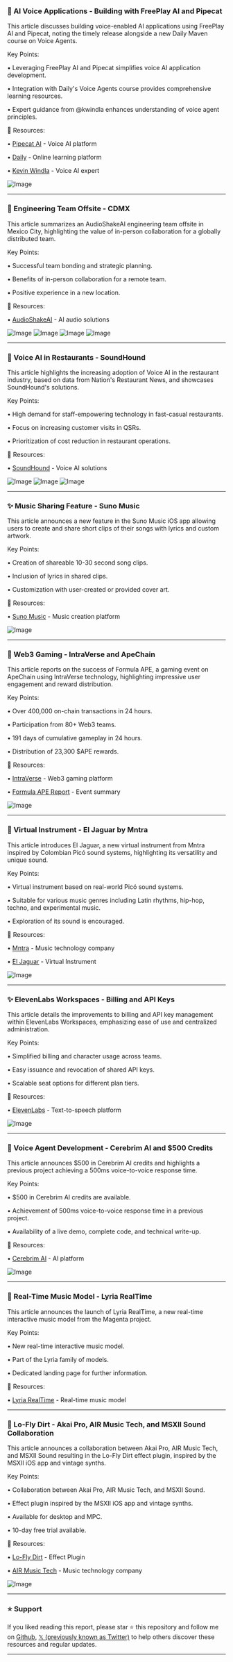 ### 🤖 AI Voice Applications - Building with FreePlay AI and Pipecat

This article discusses building voice-enabled AI applications using FreePlay AI and Pipecat, noting the timely release alongside a new Daily Maven course on Voice Agents.


Key Points:

• Leveraging FreePlay AI and Pipecat simplifies voice AI application development.


• Integration with Daily's Voice Agents course provides comprehensive learning resources.


•  Expert guidance from @kwindla enhances understanding of voice agent principles.



🔗 Resources:

• [Pipecat AI](https://x.com/pipecat_ai) - Voice AI platform

• [Daily](https://x.com/Daily) -  Online learning platform

• [Kevin Windla](https://x.com/kwindla) - Voice AI expert

![Image](https://pbs.twimg.com/media/GqXiSAdbIAAlwC5?format=png&name=small)

---
### 🤖 Engineering Team Offsite - CDMX

This article summarizes an AudioShakeAI engineering team offsite in Mexico City, highlighting the value of in-person collaboration for a globally distributed team.


Key Points:

•  Successful team bonding and strategic planning.


•  Benefits of in-person collaboration for a remote team.


•  Positive experience in a new location.



🔗 Resources:

• [AudioShakeAI](https://x.com/AudioShakeAI) - AI audio solutions


![Image](https://pbs.twimg.com/media/GqNYQIAbAAIOdxM?format=jpg&name=small)
![Image](https://pbs.twimg.com/media/GqNYQH-bAAIWctq?format=jpg&name=360x360)
![Image](https://pbs.twimg.com/media/GqNYQHba0AA_3Ne?format=jpg&name=360x360)
![Image](https://pbs.twimg.com/media/GqNYQHbbAAEZFKk?format=jpg&name=360x360)

---
### 🤖 Voice AI in Restaurants - SoundHound

This article highlights the increasing adoption of Voice AI in the restaurant industry, based on data from Nation's Restaurant News, and showcases SoundHound's solutions.


Key Points:

•  High demand for staff-empowering technology in fast-casual restaurants.


•  Focus on increasing customer visits in QSRs.


•  Prioritization of cost reduction in restaurant operations.


🔗 Resources:

• [SoundHound](https://x.com/SoundHound) - Voice AI solutions


![Image](https://pbs.twimg.com/media/GqJz93TXgAAPi-D?format=jpg&name=small)
![Image](https://pbs.twimg.com/media/GqJz93UX0AAgaRn?format=jpg&name=360x360)
![Image](https://pbs.twimg.com/media/GqJz93NXQAAPITI?format=jpg&name=360x360)

---
### ✨ Music Sharing Feature - Suno Music

This article announces a new feature in the Suno Music iOS app allowing users to create and share short clips of their songs with lyrics and custom artwork.


Key Points:

•  Creation of shareable 10-30 second song clips.


•  Inclusion of lyrics in shared clips.


•  Customization with user-created or provided cover art.



🔗 Resources:

• [Suno Music](https://x.com/SunoMusic) - Music creation platform


![Image](https://pbs.twimg.com/amplify_video_thumb/1919459685461024768/img/R5lCu0pXKl4X0bjv.jpg)

---
### 🚀 Web3 Gaming - IntraVerse and ApeChain

This article reports on the success of Formula APE, a gaming event on ApeChain using IntraVerse technology, highlighting impressive user engagement and reward distribution.


Key Points:

•  Over 400,000 on-chain transactions in 24 hours.


•  Participation from 80+ Web3 teams.


•  191 days of cumulative gameplay in 24 hours.


•  Distribution of 23,300 $APE rewards.



🔗 Resources:

• [IntraVerse](https://x.com/intraVerse_Game) - Web3 gaming platform

• [Formula APE Report](http://bit.ly/FormulaAPE_Official_Report) - Event summary


![Image](https://pbs.twimg.com/media/GpuLOmLXwAE8Lw6?format=jpg&name=small)

---
### 🤖 Virtual Instrument - El Jaguar by Mntra

This article introduces El Jaguar, a new virtual instrument from Mntra inspired by Colombian Picó sound systems, highlighting its versatility and unique sound.


Key Points:

•  Virtual instrument based on real-world Picó sound systems.


•  Suitable for various music genres including Latin rhythms, hip-hop, techno, and experimental music.


•  Exploration of its sound is encouraged.



🔗 Resources:

• [Mntra](https://x.com/mntra_io) -  Music technology company

• [El Jaguar](https://mntra.io/product/el-jaguar) - Virtual Instrument


![Image](https://pbs.twimg.com/ext_tw_video_thumb/1917304480736976897/pu/img/bsm8rvBEqnHbQNBh.jpg)

---
### ✨ ElevenLabs Workspaces - Billing and API Keys

This article details the improvements to billing and API key management within ElevenLabs Workspaces, emphasizing ease of use and centralized administration.


Key Points:

•  Simplified billing and character usage across teams.


•  Easy issuance and revocation of shared API keys.


•  Scalable seat options for different plan tiers.



🔗 Resources:

• [ElevenLabs](https://x.com/elevenlabsio) - Text-to-speech platform


![Image](https://pbs.twimg.com/media/Gpt0dwMW8AEEfpR?format=jpg&name=small)

---
### 🚀 Voice Agent Development - Cerebrim AI and $500 Credits

This article announces $500 in Cerebrim AI credits and highlights a previous project achieving a 500ms voice-to-voice response time.


Key Points:

•  $500 in Cerebrim AI credits are available.


•  Achievement of 500ms voice-to-voice response time in a previous project.


•  Availability of a live demo, complete code, and technical write-up.



🔗 Resources:

• [Cerebrim AI](https://x.com/cerebriumai) - AI platform


![Image](https://pbs.twimg.com/media/Gpj47jfboAEQAeY?format=jpg&name=small)

---
### 🤖 Real-Time Music Model - Lyria RealTime

This article announces the launch of Lyria RealTime, a new real-time interactive music model from the Magenta project.


Key Points:

•  New real-time interactive music model.


•  Part of the Lyria family of models.


•  Dedicated landing page for further information.



🔗 Resources:

• [Lyria RealTime](https://t.co/sK55t2vLq4) - Real-time music model


---
### 🤖 Lo-Fly Dirt - Akai Pro, AIR Music Tech, and MSXII Sound Collaboration

This article announces a collaboration between Akai Pro, AIR Music Tech, and MSXII Sound resulting in the Lo-Fly Dirt effect plugin, inspired by the MSXII iOS app and vintage synths.

Key Points:

• Collaboration between Akai Pro, AIR Music Tech, and MSXII Sound.

• Effect plugin inspired by the MSXII iOS app and vintage synths.

• Available for desktop and MPC.

• 10-day free trial available.


🔗 Resources:

• [Lo-Fly Dirt](http://airmusictech.com/effects/lo-fly-dirt) - Effect Plugin

• [AIR Music Tech](https://x.com/AIRmusictech) - Music technology company

![Image](https://pbs.twimg.com/ext_tw_video_thumb/1914705359786127361/pu/img/HxFRgHQ-K4ROe6kq.jpg)


---

### ⭐️ Support

If you liked reading this report, please star ⭐️ this repository and follow me on [Github](https://github.com/Drix10), [𝕏 (previously known as Twitter)](https://x.com/DRIX_10_) to help others discover these resources and regular updates.

---